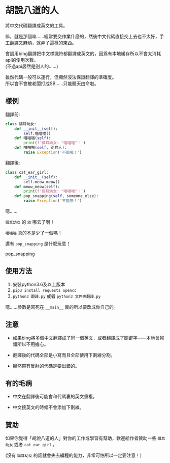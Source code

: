 # 胡說八道的人

將中文代碼翻譯成英文的工具。

嘛，就是那個嘛……經常要交作業什麼的，然後中文代碼直接交上去也不太好，手工翻譯又麻煩，就弄了這樣的東西。

會調用bing翻譯把中文標識符都翻譯成英文的，因爲有本地緩存所以不會太消耗api的使用次數。   
(不過api居然是別人的……)

雖然代碼一般可以運行，但顯然沒法保證翻譯的準確度。   
所以會不會被老闆打成SB……只能聽天由命啦。

## 樣例

翻譯前: 

```python
class 貓耳幼女:
    def __init__(self):
        self.喵喵喵()
    def 喵喵喵(self):
        print(f'貓耳幼女: "喵喵喵"！')
    def 啪啪啪(self, 别的人):
        raise Exception('不能啪！')
```

翻譯後: 

```python
class cat_ear_girl:
    def __init__(self):
        self.meow_meow()
    def meow_meow(self):
        print(f'貓耳幼女: "喵喵喵"！')
    def pop_snapping(self, someone_else):
        raise Exception('不能啪！')
```

嗯……

`貓耳幼女` 的 `幼` 哪去了啊！

`喵喵喵` 真的不是少了一個嗎！

還有 `pop_snapping` 是什麼玩意！

pop_snapping

## 使用方法

1.  安裝python3.6及以上版本
2.  `pip3 install requests opencc`
3.  `python3 翻譯.py` 或者 `python3 文件夾翻譯.py`

嗯……參數是寫死在 `__main__` 裏的所以要改成你自己的。

## 注意

+ 如果bing將多個中文翻譯成了同一個英文，或者翻譯成了關鍵字——本地會報錯所以不用擔心。

+ 翻譯後的代碼全部是小寫而且全部使用下劃線分割。

+ 顯然帶有反射的代碼是要出錯的。


## 有的毛病

+ 中文在翻譯後可能會和代碼裏的英文重複。

+ 中文接英文的時候不會添加下劃線。

## 贊助

如果你覺得「胡說八道的人」對你的工作或學習有幫助，歡迎給作者贊助一些 `貓耳幼女` 或者 `cat_ear_girl` 。

(沒有 `貓耳幼女` 的話就會失去編程的能力，非常可怕所以一定要注意！)
